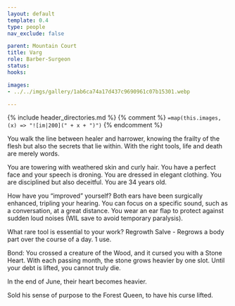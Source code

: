 ```yaml
---
layout: default
template: 0.4
type: people
nav_exclude: false

parent: Mountain Court
title: Varg
role: Barber-Surgeon
status: 
hooks:

images: 
- ../../imgs/gallery/1ab6ca74a17d437c9690961c07b15301.webp

---
```


{% include header_directories.md %}
{% comment %}
`=map(this.images, (x) => "![im|200](" + x + ")")`
{% endcomment %}

You walk the line between healer and harrower, knowing the frailty of the flesh but also the secrets that lie within. With the right tools, life and death are merely words.

You are towering with weathered skin and curly hair. You have a perfect face and your speech is droning. You are dressed in elegant clothing. You are disciplined but also deceitful. You are 34 years old.

How have you “improved” yourself?
Both ears have been surgically enhanced, tripling your hearing. You can focus on a specific sound, such as a conversation, at a great distance. You wear an ear flap to protect against sudden loud noises (WIL save to avoid temporary paralysis).

What rare tool is essential to your work?
Regrowth Salve - Regrows a body part over the course of a day. 1 use.

Bond: You crossed a creature of the Wood, and it cursed you with a Stone Heart. With each passing month, the stone grows heavier by one slot. Until your debt is lifted, you cannot truly die.

In the end of June, their heart becomes heavier.

Sold his sense of purpose to the Forest Queen, to have his curse lifted.